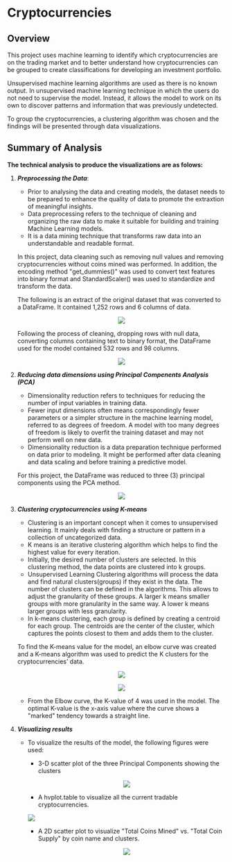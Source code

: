 # Cryptocurrencies

## Overview

This project uses machine learning to identify which cryptocurrencies are on the trading market and to better understand how cryptocurrencies can be grouped to create classifications for developing an investment portfolio. 

Unsupervised machine learning algorithms are used as there is no known output. In unsupervised machine learning technique in which the users do not need to supervise the model. Instead, it allows the model to work on its own to discover patterns and information that was previously undetected. 

To group the cryptocurrencies, a clustering algorithm was chosen and the findings will be presented through data visualizations. 

## Summary of Analysis

**The technical analysis to produce the visualizations are as folows:**

1.  ***Preprocessing the Data***: 
    
    -  Prior to analysing the data and creating models, the dataset needs to be prepared to enhance the quality of data to promote the extraxtion of meaningful insights.
    -  Data preprocessing refers to the technique of cleaning and organizing the raw data to make it suitable for building and training Machine Learning models. 
    -  It is a data mining technique that transforms raw data into an understandable and readable format. 
    
    In this project, data cleaning such as removing null values and removing cryptocurrencies without coins mined was performed. In addition, the encoding method "get_dummies()"       was used to convert text features into binary format and StandardScaler() was used to standardize and transform the data.
    
    The following is an extract of the original dataset that was converted to a DataFrame. It contained 1,252 rows and 6 columns of data.
    
    <p align="center">
    <image src= "https://user-images.githubusercontent.com/82583576/131057477-27e7784a-8a3b-4061-9fac-d63ce562940b.png"
    </p>

    
    Following the process of cleaning, dropping rows with null data, converting columns containing text to binary format, the DataFrame used for the model contained 532 rows and 98 columns.
    
    <p align="center">
    <image src= "https://user-images.githubusercontent.com/82583576/131057974-1d374e99-f46c-42bf-8ef4-5b178dd18421.png"
    </p>
                 
      
        
2.  ***Reducing data dimensions using Principal Compenents Analysis (PCA)***
        
    - Dimensionality reduction refers to techniques for reducing the number of input variables in training data.
    - Fewer input dimensions often means correspondingly fewer parameters or a simpler structure in the machine learning model, referred to as degrees of freedom. A model with too many degrees of freedom is likely to overfit the training dataset and may not perform well on new data.
    - Dimensionality reduction is a data preparation technique performed on data prior to modeling. It might be performed after data cleaning and data scaling and before training a predictive model.
             
    For this project, the DataFrame was reduced to three (3) principal components using the PCA method.
        
    <p align="center">    
    <image src="https://user-images.githubusercontent.com/82583576/131058631-5dbd6d87-af37-4f08-855d-f1978a1efcdc.png"
    </p>
        
3.  ***Clustering cryptocurrencies using K-means***
        
    -  Clustering is an important concept when it comes to unsupervised learning. It mainly deals with finding a structure or pattern in a collection of uncategorized data.  
    -  K means is an iterative clustering algorithm which helps to find the highest value for every iteration. 
    -  Initially, the desired number of clusters are selected. In this clustering method, the data points are clustered into k groups. 
    -  Unsupervised Learning Clustering algorithms will process the data and find natural clusters(groups) if they exist in the data. The number of clusters can be defined in the  algorithms. This allows to adjust the granularity of these groups. A larger k means smaller groups with more granularity in the same way. A lower k means larger groups with less granularity.
    -  In k-means clustering, each group is defined by creating a centroid for each group. The centroids are the center of the cluster, which captures the points closest to them and adds them to the cluster.
    
    To find the K-means value for the model, an elbow curve was created and a K-means algorithm was used to predict the K clusters for the cryptocurrencies’ data.

    <p align="center">
    <image src="https://user-images.githubusercontent.com/82583576/131060235-451f633f-068f-4f8d-a80b-cf0e915ac6dc.png"
    </p>       
    
    <p align="center">    
    <image src="https://user-images.githubusercontent.com/82583576/131060311-3786f384-ecbc-4e4b-bdd5-66fb98ad3d94.png"
    </p>

    - From the Elbow curve, the K-value of 4 was used in the model. The optimal K-value is the x-axis value where the curve shows a "marked" tendency towards a straight line.   
        
4. ***Visualizing results***

   - To visualize the results of the model, the following figures were used:
        
        - 3-D scatter plot of the three Principal Components showing the clusters
        
        <p align="center">
        <image src="https://user-images.githubusercontent.com/82583576/131061217-0bcd7466-e687-4cc8-aa1d-5da1a3521ea1.png"
        </p>
             
        - A hvplot.table to visualize all the current tradable cryptocurrencies.
            
        <p slign="center">
        <image src="https://user-images.githubusercontent.com/82583576/131061791-66cc9c72-8088-41d8-b621-b72084466d3c.png"
        </p>
              
                  
        - A 2D scatter plot to visualize "Total Coins Mined" vs. "Total Coin Supply" by coin name and clusters.
            
        <p align="center">
        <image src="https://user-images.githubusercontent.com/82583576/131061989-b5bbbe56-45d1-4b50-8bd7-f68faf43bc97.png"
        </p>
